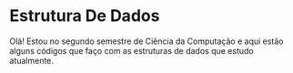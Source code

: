 # Estrutura De Dados

Olá! Estou no segundo semestre de Ciência da Computação e aqui estão alguns códigos que faço com as estruturas de dados que estudo atualmente.
